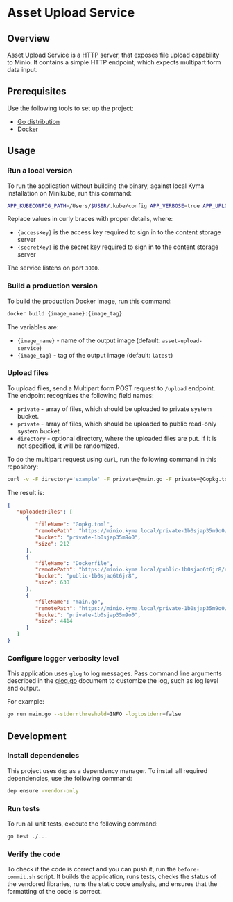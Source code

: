 # Asset Upload Service

## Overview

Asset Upload Service is a HTTP server, that exposes file upload capability to Minio. It contains a simple HTTP endpoint, which expects multipart form data input. 

## Prerequisites

Use the following tools to set up the project:

- [Go distribution](https://golang.org)
- [Docker](https://www.docker.com/)

## Usage

### Run a local version

To run the application without building the binary, against local Kyma installation on Minikube, run this command:

```bash
APP_KUBECONFIG_PATH=/Users/$USER/.kube/config APP_VERBOSE=true APP_UPLOAD_ACCESS_KEY={accessKey} APP_UPLOAD_SECRET_KEY={secretKey} go run main.go
```

Replace values in curly braces with proper details, where:
- `{accessKey}` is the access key required to sign in to the content storage server
- `{secretKey}` is the secret key required to sign in to the content storage server

The service listens on port `3000`.

### Build a production version

To build the production Docker image, run this command:

```bash
docker build {image_name}:{image_tag}
```

The variables are:

- `{image_name}` - name of the output image (default: `asset-upload-service`)
- `{image_tag}` - tag of the output image (default: `latest`)

### Upload files

To upload files, send a Multipart form POST request to `/upload` endpoint. The endpoint recognizes the following field names:

- `private` - array of files, which should be uploaded to private system bucket.  
- `private` - array of files, which should be uploaded to public read-only system bucket.  
- `directory` - optional directory, where the uploaded files are put. If it is not specified, it will be randomized.

To do the multipart request using `curl`, run the following command in this repository:

```bash
curl -v -F directory='example' -F private=@main.go -F private=@Gopkg.toml -F public=@Dockerfile http://localhost:3000/upload
```

The result is:

```json
{
   "uploadedFiles": [
      {
         "fileName": "Gopkg.toml",
         "remotePath": "https://minio.kyma.local/private-1b0sjap35m9o0/example/Gopkg.toml",
         "bucket": "private-1b0sjap35m9o0",
         "size": 212
      },
      {
         "fileName": "Dockerfile",
         "remotePath": "https://minio.kyma.local/public-1b0sjaq6t6jr8/example/Dockerfile",
         "bucket": "public-1b0sjaq6t6jr8",
         "size": 630
      },
      {
         "fileName": "main.go",
         "remotePath": "https://minio.kyma.local/private-1b0sjap35m9o0/example/main.go",
         "bucket": "private-1b0sjap35m9o0",
         "size": 4414
      }
   ]
}
```

### Configure logger verbosity level

This application uses `glog` to log messages. Pass command line arguments described in the [glog.go](https://github.com/golang/glog/blob/master/glog.go) document to customize the log, such as log level and output.

For example:
```bash
go run main.go --stderrthreshold=INFO -logtostderr=false
```

## Development

### Install dependencies

This project uses `dep` as a dependency manager. To install all required dependencies, use the following command:
```bash
dep ensure -vendor-only
```

### Run tests

To run all unit tests, execute the following command:

```bash
go test ./...
```

### Verify the code

To check if the code is correct and you can push it, run the `before-commit.sh` script. It builds the application, runs tests, checks the status of the vendored libraries, runs the static code analysis, and ensures that the formatting of the code is correct.
